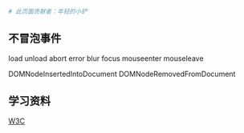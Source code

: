 ```bash
# 此页面贡献者：年轻的小铲
```
## 不冒泡事件
load unload abort error blur focus mouseenter mouseleave

DOMNodeInsertedIntoDocument DOMNodeRemovedFromDocument

## 学习资料
[W3C](https://www.w3.org/TR/uievents/)